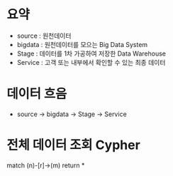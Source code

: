 # 요약
 - source : 원천데이터
 - bigdata : 원천데이터를 모으는 Big Data System
 - Stage : 데이터를 1차 가공하여 저장한 Data Warehouse
 - Service : 고객 또는 내부에서 확인할 수 있는 최종 데이터
# 데이터 흐음
 - source -> bigdata -> Stage -> Service
# 전체 데이터 조회 Cypher
match (n)-[r]->(m) return *
